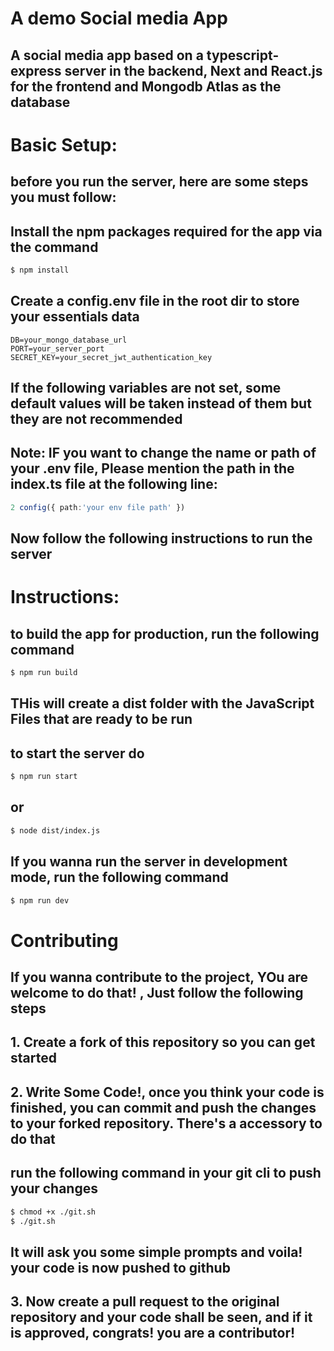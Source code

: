 
# A demo Social media App

## A social media app based on a typescript-express server in the backend, Next and React.js for the frontend and Mongodb Atlas as the database

# Basic Setup:
## before you run the server, here are some steps you must follow:

## Install the npm packages required for the app via the command
```sh
$ npm install
```

## Create a config.env file in the root dir to store your essentials data
```env
DB=your_mongo_database_url
PORT=your_server_port
SECRET_KEY=your_secret_jwt_authentication_key
```
## If the following variables are not set, some default values will be taken instead of them but they are not recommended

## Note: IF you want to change the name or path of your .env file, Please mention the path in the index.ts file at the following line:
```ts
2 config({ path:'your env file path' })
```
## Now follow the following instructions to run the server

# Instructions:
## to build the app for production, run the following command
```sh
$ npm run build
```
## THis will create a dist folder with the JavaScript Files that are ready to be run

## to start the server do
```sh
$ npm run start
```
## or
```sh
$ node dist/index.js
```

## If you wanna run the server in development mode, run the following command
```sh
$ npm run dev
```

# Contributing

## If you wanna contribute to the project, YOu are welcome to do that! , Just follow the following steps

## 1. Create a fork of this repository so you can get started
## 2. Write Some Code!, once you think your code is finished, you can commit and push the changes to your forked repository. There's a accessory to do that
## run the following command in your git cli to push your changes
```sh
$ chmod +x ./git.sh
$ ./git.sh
```
## It will ask you some simple prompts and voila! your code is now pushed to github
## 3. Now create a pull request to the original repository and your code shall be seen, and if it is approved, congrats! you are a contributor!
